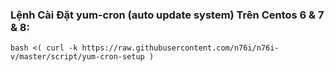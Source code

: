 ### Lệnh Cài Đặt yum-cron (auto update system) Trên Centos 6 & 7 & 8:
```
bash <( curl -k https://raw.githubusercontent.com/n76i/n76i-v/master/script/yum-cron-setup )
```
